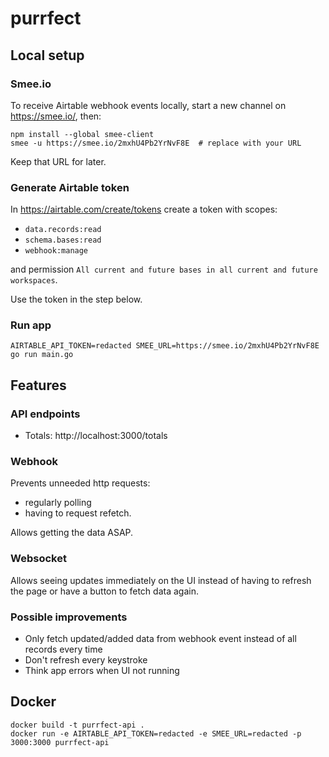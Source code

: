 # purrfect

## Local setup

### Smee.io

To receive Airtable webhook events locally, start a new channel on https://smee.io/, then:

    npm install --global smee-client
    smee -u https://smee.io/2mxhU4Pb2YrNvF8E  # replace with your URL

Keep that URL for later.

### Generate Airtable token

In https://airtable.com/create/tokens create a token with scopes:

 - `data.records:read`
 - `schema.bases:read`
 - `webhook:manage`

and permission `All current and future bases in all current and future workspaces`.

Use the token in the step below.

### Run app

    AIRTABLE_API_TOKEN=redacted SMEE_URL=https://smee.io/2mxhU4Pb2YrNvF8E go run main.go

## Features

### API endpoints

 - Totals: http://localhost:3000/totals

### Webhook

Prevents unneeded http requests:
- regularly polling
- having to request refetch.

Allows getting the data ASAP.

### Websocket

Allows seeing updates immediately on the UI instead of having to
refresh the page or have a button to fetch data again.

### Possible improvements

- Only fetch updated/added data from webhook event instead of all records every time
- Don't refresh every keystroke
- Think app errors when UI not running

## Docker 

    docker build -t purrfect-api .
    docker run -e AIRTABLE_API_TOKEN=redacted -e SMEE_URL=redacted -p 3000:3000 purrfect-api
